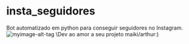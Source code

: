 # insta_seguidores
Bot automatizado em python para conseguir seguidores no Instagram.
![myimage-alt-tag](https://i.ytimg.com/vi/v7jJmWCHpI0/maxresdefault.jpg)
\Dev ao amor a seu projeto maiki/arthur:)
